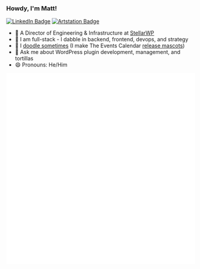 ### Howdy, I'm Matt!

[![LinkedIn Badge](https://img.shields.io/badge/-LinkedIn-blue?logo=LinkedIn&labelColor=0076b5&color=0076b5&?style=flat-square&link=https://linkedin.com/in/matthew-batchelder/)](https://linkedin.com/in/matthew-batchelder/) [![Artstation Badge](https://img.shields.io/badge/artwork-blue?link=https://artstation.com/borkweb)](https://artstation.com/borkweb)

- 🏢 A Director of Engineering & Infrastructure at [StellarWP](https://stellarwp.com)
- 🍴 I am full-stack - I dabble in backend, frontend, devops, and strategy
- 🎨 I [doodle sometimes](https://www.artstation.com/borkweb) (I make The Events Calendar [release mascots](https://www.artstation.com/borkweb/albums/3807820))
- 💬 Ask me about WordPress plugin development, management, and tortillas
- 😄 Pronouns: He/Him

![Metrics](https://github.com/borkweb/borkweb/blob/main/github-metrics.svg)
